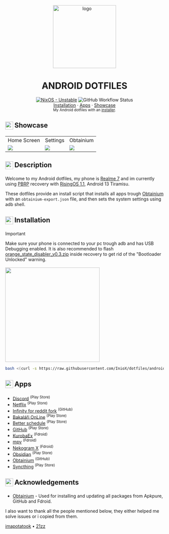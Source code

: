 <div align="center">
    <img src="https://source.android.com/static/docs/setup/images/Android_symbol_green_RGB.png" alt="logo" width=200>
    <h1>ANDROID DOTFILES</h1>
</div>

<div align="center">
  <a href="https://github.com/InioX/dotfiles/tree/nixos"><img src="https://img.shields.io/badge/Android-13%20Tiramisu-3DDC84?style=for-the-badge&logo=Android&logoColor=white" alt="NixOS - Unstable"></a>
   <img alt="GitHub Workflow Status" src="https://img.shields.io/github/actions/workflow/status/InioX/dotfiles/check.yml?color=3DDC84&logo=github&style=for-the-badge"><br>
   <a href="#-------------------------installation">Installation</a>
    ·
  <a href="#-------------------------apps">Apps</a>
    ·
  <a href="#-------------------------showcase">Showcase</a>
</div>

<div align="center">
    <sub>My Android dotfiles with an <a href="https://github.com/InioX/dotfiles/tree/android/setup.sh">installer</a>.
</div>

<h2>
     <sub>
          <img  src="https://github.com/InioX/dotfiles/assets/81521595/718ef5e6-39d8-40fd-82c6-e7ac9f5327ff"
           height="25"
           width="25">
     </sub>
     Showcase
</h2>
<table>
  <tr>
    <td></sup>Home Screen</td>
    <td>Settings</td>
    <td>Obtainium</td>
  </tr>
  <tr>
    <td><img src="https://github.com/InioX/dotfiles/assets/81521595/2f2aa37e-4578-46ed-876d-e4efbeeb2118"></td>
    <td><img src="https://github.com/InioX/dotfiles/assets/81521595/ea25d4d7-014c-45fd-9b84-f098dbe711bf"></td>
    <td><img src="https://github.com/InioX/dotfiles/assets/81521595/26cefac3-21fc-4299-9ddf-4f90e983c52a"></td>
  </tr>
 </table>

<h2 class="description">
     <sub>
          <img  src="https://github.com/InioX/dotfiles/assets/81521595/aba782c2-f45a-4ee7-b511-45971ea751e6"
           height="25"
           width="25">
     </sub>
     Description
</h2>

Welcome to my Android dotfiles, my phone is [Realme 7](https://www.realme.com/global/realme-7) and im currently using [PBRP](https://pitchblackrecovery.com/) recovery with [RisingOS 1.1](https://github.com/RisingTechOSS/android), Android 13 Tiramisu.

These dotfiles provide an install script that installs all apps trough [Obtainium](https://github.com/ImranR98/Obtainium/releases) with an `obtainium-export.json` file, and then sets the system settings using adb shell.

<h2>
     <sub>
          <img  src="https://github.com/InioX/dotfiles/assets/81521595/3b3dcf24-ceee-4577-b949-a268cc1eb896"
           height="25"
           width="25">
     </sub>
     Installation
</h2>

> [!IMPORTANT]
> Make sure your phone is connected to your pc trough adb and has USB Debugging enabled. It is also recommended to flash [orange_state_disabler_v0.3.zip](https://t.me/narzo30cloud/67) inside recovery to get rid of the "Bootloader Unlocked" warning. <br><br><img src="https://github.com/InioX/dotfiles/assets/81521595/b3ee05f7-e8d7-4bb1-bb20-6eda21c0e51a" width=300>


```sh
bash <(curl -s https://raw.githubusercontent.com/InioX/dotfiles/android/setup.sh) /path/to/obtainium.json
```
<h2>
     <sub>
          <img  src="https://github.com/InioX/dotfiles/assets/81521595/4819e2f9-fe85-42ed-94d6-8ed13659e671"
           height="25"
           width="25">
     </sub>
     Apps
</h2>

- [Discord](https://play.google.com/store/apps/details?id=com.discord)  <sup>(Play Store)</sup>
- [Netflix](https://play.google.com/store/apps/details?id=com.netflix.mediaclient) <sup>(Play Store)</sup>
- [Infinity for reddit fork](https://github.com/KhoalaS/Infinity-For-Reddit) <sup>(GitHub)</sup>
- [Bakaláři OnLine](https://play.google.com/store/apps/details?id=cz.bakalari.mobile) <sup>(Play Store)</sup>
- [Better schedule](https://play.google.com/store/apps/details?id=cz.vitskalicky.lepsirozvrh) <sup>(Play Store)</sup>
- [GitHub](https://play.google.com/store/apps/details?id=com.github.android) <sup>(Play Store)</sup>
- [KurobaEx](https://f-droid.org/en/packages/com.github.k1rakishou.chan.fdroid/) <sup>(Fdroid)</sup>
- [mpv](https://f-droid.org/en/packages/is.xyz.mpv/) <sup>(Fdroid)</sup>
- [Nekogram X](https://f-droid.org/packages/nekox.messenger/) <sup>(Fdroid)</sup>
- [Obsidian](https://play.google.com/store/apps/details?id=md.obsidian) <sup>(Play Store)</sup>
- [Obtainium](https://github.com/ImranR98/Obtainium/) <sup>(GitHub)</sup>
- [Syncthing](https://play.google.com/store/apps/details?id=com.nutomic.syncthingandroid) <sup>(Play Store)</sup>

<h2 class="acknowledgements">
     <sub>
          <img  src="https://github.com/InioX/dotfiles/assets/81521595/353caef1-d2bd-4a10-a709-c64b35465e65"
           height="25"
           width="25">
     </sub>
     Acknowledgements
</h2>

- [Obtainium](https://github.com/ImranR98/Obtainium) - Used for installing and updating all packages from Apkpure, GitHub and Fdroid.

I also want to thank all the people mentioned below, they either helped me solve issues or i copied from them.

[imapotatook](https://github.com/imapotatook)
•
[21zz](https://github.com/21zz)
